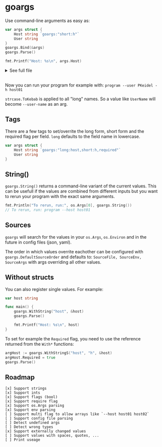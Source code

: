 # goargs

Use command-line arguments as easy as:
```go
var args struct {
	Host string `goargs:"short:h"`
	User string
}
goargs.Bind(&args)
goargs.Parse()

fmt.Printf("Host: %s\n", args.Host)
```

<details>
  <summary>See full file</summary>

  ```go
package main

import (
	"fmt"
	"os"

	"github.com/PKeidel/goargs"
)

var args struct {
	Host string `goargs:"short:h"`
	User string
}

func main() {
	goargs.Bind(&args)
	goargs.Parse()

	fmt.Printf("Host: %s\n", args.Host)
	fmt.Printf("User: %s\n", args.User)

	fmt.Println("To rerun, run:", os.Args[0], goargs.String())
}
```
  
</details>

<br>

Now you can run your program for example with: `program --user PKeidel -h host01`

`strcase.ToKebab` is applied to all "long" names. So a value like `UserName` will become `--user-name` as an arg.

## Tags
There are a few tags to set/overrite the long form, short form and the required flag per field. `long` defaults to the field name in lowercase.
```go
var args struct {
	Host string `goargs:"long:host,short:h,required"`
	User string
}
```

## String()
`goargs.String()` returns a command-line variant of the current values. This can be usefull if the values are combined from different inputs but you want to rerun your program with the exact same arguments.

```go
fmt.Println("To rerun, run:", os.Args[0], goargs.String())
// To rerun, run: program --host host01
```

## Sources
`goargs` will search for the values in your `os.Args`, `os.Environ` and in the future in config files (json, yaml).

The order in which values overrite eachother can be configured with `goargs.DefaultSourceOrder` and defaults to: `SourceFile, SourceEnv, SourceArgs` with args overriding all other values.

## Without structs
You can also register single values. For example:
```go
var host string

func main() {
	goargs.WithString("host", &host)
	goargs.Parse()

	fmt.Printf("Host: %s\n", host)
}
```

To set for example the `Required` flag, you need to use the reference returned from the `With*` functions:
```go
argHost := goargs.WithStringS("host", "h", &host)
argHost.Required = true
goargs.Parse()
```

## Roadmap
```
[x] Support strings
[x] Support ints
[x] Support flags (bool)
[x] Support require flag
[x] Support os.Args parsing
[x] Support env parsing
[ ] Support multi flag to allow arrays like `--host host01 host02`
[ ] Support config file parsing
[ ] Detect undefined args
[ ] Detect wrong types
[x] Support externally changed values
[ ] Support values with spaces, quotes, ...
[ ] Print useage
```